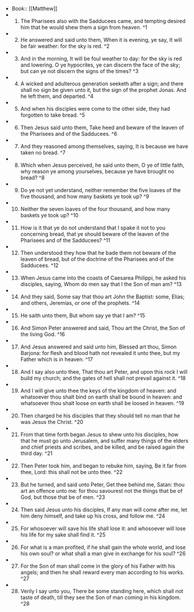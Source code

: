 - Book:: [[Matthew]]
- 1. The Pharisees also with the Sadducees came, and tempting desired him that he would shew them a sign from heaven. ^1
- 2. He answered and said unto them, When it is evening, ye say, It will be fair weather: for the sky is red. ^2
- 3. And in the morning, It will be foul weather to day: for the sky is red and lowering. O ye hypocrites, ye can discern the face of the sky; but can ye not discern the signs of the times? ^3
- 4. A wicked and adulterous generation seeketh after a sign; and there shall no sign be given unto it, but the sign of the prophet Jonas. And he left them, and departed. ^4
- 5. And when his disciples were come to the other side, they had forgotten to take bread. ^5
- 6. Then Jesus said unto them, Take heed and beware of the leaven of the Pharisees and of the Sadducees. ^6
- 7. And they reasoned among themselves, saying, It is because we have taken no bread. ^7
- 8. Which when Jesus perceived, he said unto them, O ye of little faith, why reason ye among yourselves, because ye have brought no bread? ^8
- 9. Do ye not yet understand, neither remember the five loaves of the five thousand, and how many baskets ye took up? ^9
- 10. Neither the seven loaves of the four thousand, and how many baskets ye took up? ^10
- 11. How is it that ye do not understand that I spake it not to you concerning bread, that ye should beware of the leaven of the Pharisees and of the Sadducees? ^11
- 12. Then understood they how that he bade them not beware of the leaven of bread, but of the doctrine of the Pharisees and of the Sadducees. ^12
- 13. When Jesus came into the coasts of Caesarea Philippi, he asked his disciples, saying, Whom do men say that I the Son of man am? ^13
- 14. And they said, Some say that thou art John the Baptist: some, Elias; and others, Jeremias, or one of the prophets. ^14
- 15. He saith unto them, But whom say ye that I am? ^15
- 16. And Simon Peter answered and said, Thou art the Christ, the Son of the living God. ^16
- 17. And Jesus answered and said unto him, Blessed art thou, Simon Barjona: for flesh and blood hath not revealed it unto thee, but my Father which is in heaven. ^17
- 18. And I say also unto thee, That thou art Peter, and upon this rock I will build my church; and the gates of hell shall not prevail against it. ^18
- 19. And I will give unto thee the keys of the kingdom of heaven: and whatsoever thou shalt bind on earth shall be bound in heaven: and whatsoever thou shalt loose on earth shall be loosed in heaven. ^19
- 20. Then charged he his disciples that they should tell no man that he was Jesus the Christ. ^20
- 21. From that time forth began Jesus to shew unto his disciples, how that he must go unto Jerusalem, and suffer many things of the elders and chief priests and scribes, and be killed, and be raised again the third day. ^21
- 22. Then Peter took him, and began to rebuke him, saying, Be it far from thee, Lord: this shall not be unto thee. ^22
- 23. But he turned, and said unto Peter, Get thee behind me, Satan: thou art an offence unto me: for thou savourest not the things that be of God, but those that be of men. ^23
- 24. Then said Jesus unto his disciples, If any man will come after me, let him deny himself, and take up his cross, and follow me. ^24
- 25. For whosoever will save his life shall lose it: and whosoever will lose his life for my sake shall find it. ^25
- 26. For what is a man profited, if he shall gain the whole world, and lose his own soul? or what shall a man give in exchange for his soul? ^26
- 27. For the Son of man shall come in the glory of his Father with his angels; and then he shall reward every man according to his works. ^27
- 28. Verily I say unto you, There be some standing here, which shall not taste of death, till they see the Son of man coming in his kingdom. ^28
